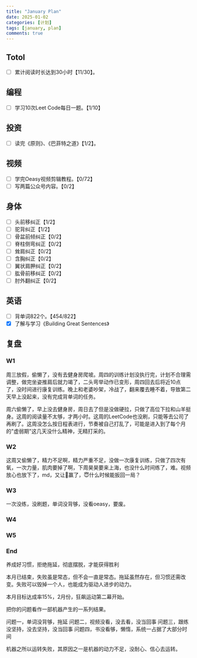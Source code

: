 ```yaml
---
title: "January Plan"
date: 2025-01-02
categories: [计划]
tags: [january, plan]
comments: true
---
```


## Totol

- [ ] 累计阅读时长达到30小时【11/30】。

## 编程

- [ ] 学习10次Leet Code每日一题。【1/10】

## 投资

- [ ] 读完《原则》、《巴菲特之道》【1/2】。

## 视频

- [ ] 学完Oeasy视频剪辑教程。【0/72】
- [ ] 写两篇公众号内容。【0/2】

## 身体

- [ ] 头前移纠正【1/2】
- [ ] 驼背纠正【1/2】
- [ ] 骨盆前倾纠正【0/2】
- [ ] 脊柱侧弯纠正【0/2】
- [ ] 耸肩纠正【0/2】
- [ ] 含胸纠正【0/2】
- [ ] 翼状肩胛纠正【0/2】
- [ ] 肱骨前移纠正【0/2】
- [ ] 肘外翻纠正【0/2】

## 英语

- [ ] 背单词822个。【454/822】
- [x] 了解与学习《Building Great Sentences》

## 复盘

### W1

周三放假，偷懒了，没有去健身房爬坡。周四的训练计划没执行完，计划不合理需调整，做完坐姿推肩后就力竭了，二头弯举动作已变形，周四回去后将近10点了，没时间进行康复训练。晚上和老婆吵架，冷战了，翻来覆去睡不着，导致第二天早上没起来，没有完成背单词的任务。

周六偷懒了，早上没去健身房，周日去了但是没做硬拉，只做了高位下拉和山羊挺身。这周的阅读量不太够，才两小时。这周的LeetCode也没刷，只能等去公司了再刷了。这周没怎么按日程表进行，节奏被自己打乱了，可能是进入到了每个月的"虚弱期"这几天没什么精神，无精打采的。

### W2

这周又偷懒了，精力不足啊，精力严重不足，没做一次康复训练，只做了四次有氧，一次力量，肌肉要掉了啊，下周昊昊要来上海，也没什么时间练了，难。视频放心也放下了，md，又让👿赢了，😇什么时候能扳回一局？

### W3

一次没练，没刷题，单词没背够，没看oeasy，要废。

### W4

### W5

### End

养成好习惯，拒绝拖延，彻底摆脱，才能获得胜利

本月已结束，失败虽是常态，但不会一直是常态。拖延虽然存在，但习惯还需改变。失败可以毁掉一个人，也能成为驱动人进步的动力。

本月目标达成率15%，2月份，狂飙运动第二幕开始。

把你的问题看作一部机器产生的一系列结果。

问题一，单词没背够，拖延
问题二，视频没看，没去看，没当回事
问题三，跟练没坚持，没去坚持，没当回事
问题四，书没看够，懒惰，系统一占据了大部分时间

机器之所以运转失败，其原因之一是机器的动力不足，没耐心、信心去运转。
